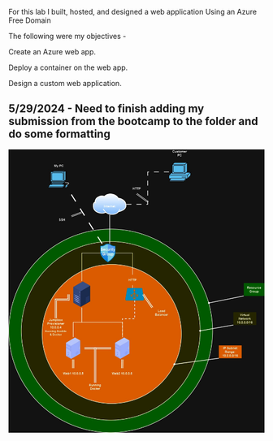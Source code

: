 For this lab I built, hosted, and designed a web application Using an Azure Free Domain

The following were my objectives -

Create an Azure web app.

Deploy a container on the web app.

Design a custom web application.



## 5/29/2024 - Need to finish adding my submission from the bootcamp to the folder and do some formatting

![image](https://github.com/Norman-Smith-CSJ/Homelabs/blob/main/%5BIn%20Progress%5D%20Azure%20Website/_%20Norman%20Smith%20__%20Cloud%20Security%20_.jpg)